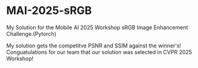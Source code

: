 # MAI-2025-sRGB
My Solution for the Mobile AI 2025 Workshop sRGB Image Enhancement Challenge.(Pytorch)

My solution gets the competitve PSNR and SSIM against the winner's!
Conguatulations for our team that our solution was selected in CVPR 2025 Workshop!
